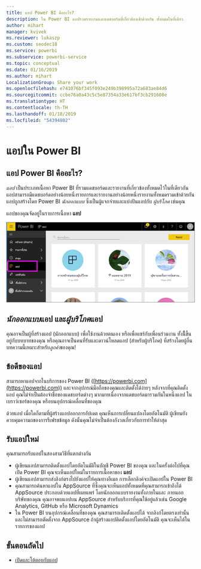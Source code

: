 ```yaml
---
title: แอป Power BI คืออะไร?
description: ใน Power BI แอปรวมรายงานและแดชบอร์ดที่เกี่ยวข้องเข้าด้วยกัน ทั้งหมดในที่เดียว
author: mihart
manager: kvivek
ms.reviewer: lukaszp
ms.custom: seodec18
ms.service: powerbi
ms.subservice: powerbi-service
ms.topic: conceptual
ms.date: 01/16/2019
ms.author: mihart
LocalizationGroup: Share your work
ms.openlocfilehash: e741076bf345f093e249b398995a72a683ae84d6
ms.sourcegitcommit: ccbe76a0a43c5c5e87354a33e617bf3cb291608e
ms.translationtype: HT
ms.contentlocale: th-TH
ms.lasthandoff: 01/18/2019
ms.locfileid: "54394802"
---
```

# <a name="apps-in-power-bi"></a>แอปใน Power BI
## <a name="what-is-a-power-bi-app"></a>แอป Power BI คืออะไร?
*แอป* เป็นประเภทเนื้อหา Power BI ที่รวมแดชบอร์ดและรายงานที่เกี่ยวข้องทั้งหมดไว้ในที่เดียวกัน แอปสามารถมีแดชบอร์ดอย่างน้อยหนึ่งรายการและรายงานอย่างน้อยหนึ่งรายงานทั้งหมดรวมเข้าด้วยกัน แอปถูกสร้างโดย Power BI *นักออกแบบ* ซึ่งเป็นผู้แจกจ่ายและแบ่งปันแอปกับ *ผู้บริโภค* เช่นคุณ 

แอปของคุณจัดอยู่ในรายการเนื้อหา **แอป**

![แอปใน Power BI](./media/end-user-apps/power-bi-apps-nav.png)

## <a name="app-designers-and-app-consumers"></a>***นักออกแบบ***แอป และ***ผู้บริโภค***แอป
คุณอาจเป็นผู้ที่สร้างแอป (นักออกแบบ) เพื่อใช้งานด้วยตนเอง หรือเพื่อแชร์กับเพื่อนร่วมงาน ทั้งนีี้ขึ้นอยู่กับบทบาทของคุณ หรือคุณอาจเป็นคนที่รับและดาวน์โหลดแอป (สำหรับผู้บริโภค) ที่สร้างโดยผู้อื่น บทความนี้เหมาะสำหรับ*ลูกค้า*ของคุณ!

## <a name="advantages-of-apps"></a>ข้อดีของแอป
สามารถหาแอปจากในบริการของ Power BI ([https://powerbi.com](https://powerbi.com)) และจากอุปกรณ์มือถือของคุณและติดตั้งได้ง่ายๆ หลังจากที่คุณติดตั้งแอป คุณไม่จำเป็นต้องจำชื่อของแดชบอร์ดต่างๆ มากมายเนื่องจากแดชบอร์ดมารวมกันในหนึ่งแอป ในเบราว์เซอร์ของคุณ หรือบนอุปกรณ์เคลื่อนที่ของคุณ


ด้วยแอป เมื่อใดก็ตามที่ผู้สร้างแอปออกการอัปเดต คุณเห็นการเปลี่ยนแปลงโดยอัตโนมัติ ผู้เขียนยังควบคุมความถของการรีเฟรชข้อมูล ดังนั้นคุณไม่จำเป็นต้องกังวลเกี่ยวกับการทำให้ล่าสุด 

<!-- add conceptual art -->
## <a name="get-a-new-app"></a>รับแอปใหม่
คุณสามารถรับแอปในสองสามวิธีที่แตกต่างกัน 
- ผู้เขียนแอปสามารถติดตั้งแอปโดยอัตโนมัติในบัญชี Power BI ของคุณ และในครั้งต่อไปที่คุณเปิด Power BI คุณจะเห็นแอปใหม่ในรายการเนื้อหาของ **แอป** 
- ผู้เขียนแอปสามารถส่งลิงก์ตรงไปยังแอปให้คุณทางอีเมล การเลือกลิงค์จะเปิดแอปใน Power BI
- คุณสามารถค้นหาแอปใน AppSource ที่ซึ่งคุณจะเห็นแอปทั้งหมดที่คุณสามารถเข้าถึงได้ AppSource ประกอบด้วยแอปที่เผยแพร่ โดยนักออกแบบรายงานทั้งภายในและ ภายนอกบริษัทของคุณ คุณอาจพบแอปบน AppSource สำหรับบริการที่คุณใช้อยู่แล้วเช่น Google Analytics, GitHub หรือ Microsoft Dynamics 
- ใน Power BI บนอุปกรณ์เคลื่อนที่ของคุณ คุณสามารถเติดตั้งแอปได้ จากลิงก์โดยตรงเท่านั้น และไม่สามารถตัดตั้งจาก AppSource ถ้าผู้สร้างแอปติดตั้งแอปโดยอัตโนมัติ คุณจะเห็นได้ในรายการของแอป


## <a name="next-step"></a>ขั้นตอนถัดไป
* [เปิดและโต้ตอบกับแอป](end-user-app-view.md)

